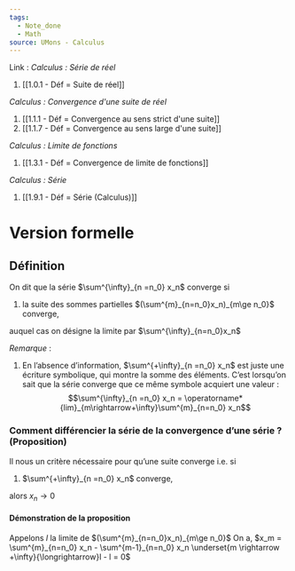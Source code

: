 ```yaml
---
tags:
  - Note_done
  - Math
source: UMons - Calculus
---
```


Link :
_Calculus : Série de réel_
1. [[1.0.1 - Déf = Suite de réel]]

_Calculus : Convergence d'une suite de réel_
1. [[1.1.1 - Déf = Convergence au sens strict d'une suite]]
1. [[1.1.7 - Déf = Convergence au sens large d'une suite]]

_Calculus : Limite de fonctions_
1. [[1.3.1 - Déf = Convergence de limite de fonctions]]

_Calculus : Série_
1. [[1.9.1 - Déf = Série (Calculus)]]

# Version formelle
## Définition
On dit que la série $\sum^{\infty}_{n =n_0} x_n$ converge si
1. la suite des sommes partielles $(\sum^{m}_{n=n_0}x_n)_{m\ge n_0}$ converge,

auquel cas on désigne la limite par $\sum^{\infty}_{n=n_0}x_n$ 


_Remarque_ :
1. En l’absence d’information, $\sum^{+\infty}_{n =n_0} x_n$ est juste une écriture symbolique, qui montre la somme des éléments. C’est lorsqu’on sait que la série converge que ce même symbole acquiert une valeur : $$\sum^{\infty}_{n =n_0} x_n = \operatorname*{lim}_{m\rightarrow+\infty}\sum^{m}_{n=n_0} x_n$$

### Comment différencier la série de la convergence d’une série ? (Proposition)
Il nous un critère nécessaire pour qu’une suite converge i.e. si
1. $\sum^{+\infty}_{n =n_0} x_n$ converge,

alors $x_n \to 0$ 

#### Démonstration de la proposition 
Appelons $l$ la limite de $(\sum^{m}_{n=n_0}x_n)_{m\ge n_0}$ 
On a, $x_m = \sum^{m}_{n=n_0} x_n - \sum^{m-1}_{n=n_0} x_n \underset{m \rightarrow +\infty}{\longrightarrow}l - l = 0$ 